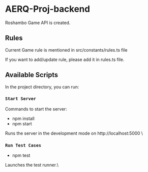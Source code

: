 # AERQ-Proj-backend

Roshambo Game API is created.

## Rules

Current Game rule is mentioned in src/constants/rules.ts file

If you want to add/update rule, please add it in rules.ts file.

## Available Scripts

In the project directory, you can run:

### `Start Server`

Commands to start the server:

- npm install
- npm start

Runs the server in the development mode on http://localhost:5000 \

### `Run Test Cases`

- npm test

Launches the test runner.\
